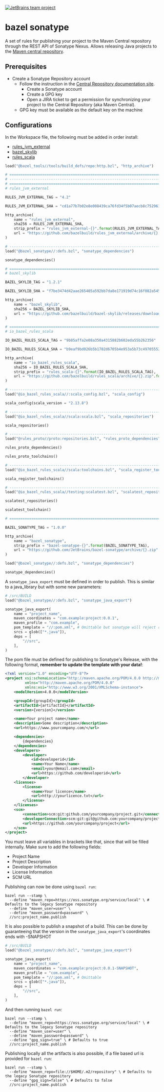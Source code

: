 [![JetBrains team project](https://jb.gg/badges/team.svg)](https://confluence.jetbrains.com/display/ALL/JetBrains+on+GitHub)

bazel sonatype 
======

A set of rules for publishing your project to the Maven Central repository through the REST API of Sonatype Nexus. Allows releasing Java projects to the [Maven central repository](https://repo1.maven.org/maven2/).

## Prerequisites

 * Create a Sonatype Repository account
   * Follow the instruction in the [Central Repository documentation site](http://central.sonatype.org).
     * Create a Sonatype account
     * Create a GPG key
     * Open a JIRA ticket to get a permission for synchronizing your project to the Central Repository (aka Maven Central).
   * GPG key must be available as the default key on the machine
    
## Configurations
In the Workspace file, the following must be added in order install:
- [rules_jvm_external](https://github.com/bazelbuild/rules_jvm_external)
- [bazel_skylib](https://github.com/bazelbuild/bazel-skylib)
- [rules_scala](https://github.com/bazelbuild/rules_scala)


```python
load("@bazel_tools//tools/build_defs/repo:http.bzl", "http_archive")

# ======================================================================================================================
# ----------------------------------------------------------------------------------------------------------------------
# ======================================================================================================================
# rules_jvm_external

RULES_JVM_EXTERNAL_TAG = "4.2"

RULES_JVM_EXTERNAL_SHA = "cd1a77b7b02e8e008439ca76fd34f5b07aecb8c752961f9640dea15e9e5ba1ca"

http_archive(
    name = "rules_jvm_external",
    sha256 = RULES_JVM_EXTERNAL_SHA,
    strip_prefix = "rules_jvm_external-{}".format(RULES_JVM_EXTERNAL_TAG),
    url = "https://github.com/bazelbuild/rules_jvm_external/archive/{}.zip".format(RULES_JVM_EXTERNAL_TAG),
)

# ----------------------------------------------------------------------------------------------------------------------
load("@bazel_sonatype//:defs.bzl", "sonatype_dependencies")

sonatype_dependencies()

# ======================================================================================================================
# bazel_skylib

BAZEL_SKYLIB_TAG = "1.2.1"

BAZEL_SKYLIB_SHA = "f7be3474d42aae265405a592bb7da8e171919d74c16f082a5457840f06054728"

http_archive(
    name = "bazel_skylib",
    sha256 = BAZEL_SKYLIB_SHA,
    url = "https://github.com/bazelbuild/bazel-skylib/releases/download/{}/bazel-skylib-{}.tar.gz".format(BAZEL_SKYLIB_TAG, BAZEL_SKYLIB_TAG),
)

# ======================================================================================================================
# io_bazel_rules_scala

IO_BAZEL_RULES_SCALA_TAG = "9b85affa2e08a350a4315882b602eda55b262356"

IO_BAZEL_RULES_SCALA_SHA = "b9eaf9bd026b5b1702d6705b4e953a5b73c49705552a6f2da83edd995b2dbe1f"

http_archive(
    name = "io_bazel_rules_scala",
    sha256 = IO_BAZEL_RULES_SCALA_SHA,
    strip_prefix = "rules_scala-{}".format(IO_BAZEL_RULES_SCALA_TAG),
    url = "https://github.com/bazelbuild/rules_scala/archive/{}.zip".format(IO_BAZEL_RULES_SCALA_TAG),
)

# ----------------------------------------------------------------------------------------------------------------------
load("@io_bazel_rules_scala//:scala_config.bzl", "scala_config")

scala_config(scala_version = "2.13.8")

# ----------------------------------------------------------------------------------------------------------------------
load("@io_bazel_rules_scala//scala:scala.bzl", "scala_repositories")

scala_repositories()

# ----------------------------------------------------------------------------------------------------------------------
load("@rules_proto//proto:repositories.bzl", "rules_proto_dependencies", "rules_proto_toolchains")

rules_proto_dependencies()

rules_proto_toolchains()

# ----------------------------------------------------------------------------------------------------------------------
load("@io_bazel_rules_scala//scala:toolchains.bzl", "scala_register_toolchains")

scala_register_toolchains()

# ----------------------------------------------------------------------------------------------------------------------
load("@io_bazel_rules_scala//testing:scalatest.bzl", "scalatest_repositories", "scalatest_toolchain")

scalatest_repositories()

scalatest_toolchain()

# ======================================================================================================================

BAZEL_SONATYPE_TAG = "1.0.0"

http_archive(
    name = "bazel_sonatype",
    strip_prefix = "bazel-sonatype-{}".format(BAZEL_SONATYPE_TAG),
    url = "https://github.com/JetBrains/bazel-sonatype/archive/{}.zip".format(BAZEL_SONATYPE_TAG),
)

load("@bazel_sonatype//:defs.bzl", "sonatype_dependencies")

sonatype_dependencies()
```

A `sonatype_java_export` must be defined in order to publish. This is similar to a java_library but with some new parameters:

```python
# /src/BUILD
load("@bazel_sonatype//:defs.bzl", "sonatype_java_export")

sonatype_java_export(
    name = "project_name",
    maven_coordinates = "com.example:project:0.0.1",
    maven_profile = "com.example",
    pom_template = "//:pom.xml", # Omittable but sonatype will reject reject publishing without more information than the template has
    srcs = glob(["*.java"]),
    deps = [
        "//src",
    ],
)
```

The pom file must be defined for publishing to Sonatype's Release, with the following format, **remember to update the template with your data!**:
```xml
<?xml version="1.0" encoding="UTF-8"?>
<project xsi:schemaLocation="http://maven.apache.org/POM/4.0.0 http://maven.apache.org/xsd/maven-4.0.0.xsd"
         xmlns="http://maven.apache.org/POM/4.0.0"
         xmlns:xsi="http://www.w3.org/2001/XMLSchema-instance">
    <modelVersion>4.0.0</modelVersion>

    <groupId>{groupId}</groupId>
    <artifactId>{artifactId}</artifactId>
    <version>{version}</version>

    <name>Your project name</name>
    <description>Some description</description>
    <url>https://www.yourcompany.com/</url>

    <dependencies>
        {dependencies}
    </dependencies>
    <developers>
        <developer> 
            <id>developerid</id>
            <name>Your Name</name>
            <email>your@email.com</email>
            <url>https://github.com/developerid</url>
        </developer>
    <licenses>
        <license>
            <name>Your licence</name>
            <url>http://yourlicence.txt</url>
        </license>
    </licenses>
    <scm>
        <connection>scm:git:github.com/yourcompany/project.git</connection>
        <developerConnection>scm:git:git@github.com:yourcompany/project.git</developerConnection>
        <url>https://github.com/yourcompany/project</url>
    </scm>
</project>
```

You must leave all variables in brackets like that, since that will be filled internally. Make sure to add the following fields:
- Project Name
- Project Description
- Developer Information
- License Information
- SCM URL

Publishing can now be done using `bazel run`:
```
bazel run --stamp \
  --define "maven_repo=https://oss.sonatype.org/service/local" \ # Defaults to the legacy Sonatype repository
  --define "maven_user=user" \
  --define "maven_password=password" \
  //src:project_name.publish
```

It is also possible to publish a snapshot of a build. This can be done by guaranteeing that the version in the `sonatype_java_export`'s coordinates ends with -SNAPSHOT

```python
# /src/BUILD
load("@bazel_sonatype//:defs.bzl", "sonatype_java_export")

sonatype_java_export(
    name = "project_name",
    maven_coordinates = "com.example:project:0.0.1-SNAPSHOT",
    maven_profile = "com.example",
    pom_template = "//:pom.xml", # Omittable
    srcs = glob(["*.java"]),
    deps = [
        "//src",
    ],
)
```

And then running `bazel run`:
```
bazel run --stamp \
  --define "maven_repo=https://oss.sonatype.org/service/local" \ # Defaults to the legacy Sonatype repository
  --define "maven_user=user" \
  --define "maven_password=password" \
  --define "gpg_sign=true" \ # Defaults to true
  //src:project_name.publish
```

Publishing locally all the artifacts is also possible, if a file based url is provided for `bazel run`:
```
bazel run --stamp \
  --define "maven_repo=file://$HOME/.m2/repository" \ # Defaults to the legacy Sonatype repository
  --define "gpg_sign=false" \ # Defaults to false
  //src:project_name.publish
```
